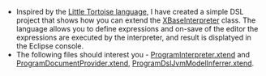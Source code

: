 * Inspired by the [Little Tortoise language](https://eclipse.org/Xtext/documentation/208_tortoise.html), I have created a simple DSL project that shows how you can extend the [XBaseInterpreter](http://download.eclipse.org/modeling/tmf/xtext/javadoc/2.9/org/eclipse/xtext/xbase/interpreter/impl/XbaseInterpreter.html) class. The language allows you to define expressions and on-save of the editor the expressions are executed by the interpreter, and result is displatyed in the Eclipse console.
* The following files should interest you - [ProgramInterpreter.xtend](https://github.com/nbhusare/Xbase-sandbox/blob/master/org.ne.xtext.example.program/src/org/ne/xtext/example/program/interpreter/ProgramInterpreter.xtend) and [ProgramDocumentProvider.xtend](https://github.com/nbhusare/Xbase-sandbox/blob/master/org.ne.xtext.example.program.ui/bin/org/ne/xtext/example/program/ui/documentprovider/ProgramDocumentProvider.xtend), [ProgramDslJvmModelInferrer.xtend](https://github.com/nbhusare/Xbase-sandbox/blob/master/org.ne.xtext.example.program/bin/org/ne/xtext/example/program/jvmmodel/ProgramDslJvmModelInferrer.xtend).
